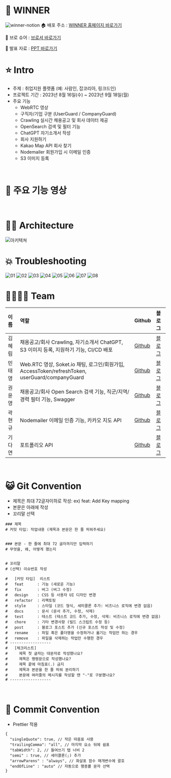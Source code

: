 # 🥇 WINNER
![winner-notion](https://github.com/rimmyhub/jobposting-project/assets/131572117/caea054b-b286-4205-8f86-187c16bdf0dd)
🏠 배포 주소 : [WINNER 홈페이지 바로가기](https://w1nner.site/)

📑 브로 슈어 : [브로셔 바로가기](https://outgoing-angora-d26.notion.site/WINNER-3a89e026e7894d5e92f38d2bb3029a6d?pvs=4)

📝 발표 자료 : [PPT 바로가기](https://outgoing-angora-d26.notion.site/WINNER-3a89e026e7894d5e92f38d2bb3029a6d?pvs=4)
<br>



# ⭐️ Intro
- 주제 : 취업지원 플랫폼 (예: 사람인, 잡코리아, 링크드인)
- 프로젝트 기간 : 2023년 8월 16일(수) ~ 2023년 9월 18일(월)
- 주요 기능
  - WebRTC 영상
  - 구직자/기업 구분 (UserGuard / CompanyGuard)
  - Crawling 실시간 채용공고 및 회사 데이터 제공
  - OpenSearch 검색 및 필터 기능
  - ChatGPT 자기소개서 작성
  - 회사 지원하기
  - Kakao Map API 회사 찾기
  - Nodemailer 회원가입 시 이메일 인증
  - S3 이미지 등록
<br>




# 🎥 주요 기능 영상


<br>




# 👷‍♂️ Architecture
![아키텍쳐](https://github.com/rimmyhub/jobposting-project/assets/131572117/b1e61c82-441e-4ed7-8f93-93fccd4b7059)
<br>




# 💥 Troubleshooting
![01](https://github.com/rimmyhub/jobposting-project/assets/131572117/0f33745e-6027-4b2d-b094-01c226a8ea11)
![02](https://github.com/rimmyhub/jobposting-project/assets/131572117/29af96fc-d62f-427d-bb23-65b29722d912)
![03](https://github.com/rimmyhub/jobposting-project/assets/131572117/4d0a94b8-f214-42fa-8254-09073d8054f9)
![04](https://github.com/rimmyhub/jobposting-project/assets/131572117/fa63bc13-abdf-492d-ad40-d52e96155eed)
![05](https://github.com/rimmyhub/jobposting-project/assets/131572117/de12a9b1-9677-4ed0-a6f3-4892c36795a8)
![06](https://github.com/rimmyhub/jobposting-project/assets/131572117/067b3bb4-0fcb-478f-b164-f988ebd6be45)
![07](https://github.com/rimmyhub/jobposting-project/assets/131572117/0ae054d5-0acd-4ca6-a4b4-8aa03068fc28)
![08](https://github.com/rimmyhub/jobposting-project/assets/131572117/6227ddd1-ded0-4194-8c41-47779eb3e89b)
<br>




# 👨‍👩‍👧‍👦 Team
| 이름      | 역할                                                                                      |    Github                                | 블로그                                        |
|:---------|:----------------------------------------------------------------------------------------|:------------------------------------------|:--------------------------------------------|
| 김혜림     | 채용공고/회사 Crawling, 자기소개서 ChatGPT, S3 이미지 등록, 지원하기 기능, CI/CD 배포                  | [Github](https://github.com/rimmyhub)   |[블로그](https://nuri-story.tistory.com/)      |
| 민태영     | Web.RTC 영상, Soket.io 채팅, 로그인/회원가입, AccessToken/refreshToken, userGuard/companyGuard | [Github](https://github.com/taeyoungNew) |[블로그](https://velog.io/@ty_min12)           |
| 권윤영     | 채용공고/회사 Open Search 검색 기능, 직군/지역/경력 필터 기능, Swagger                              | [Github](https://github.com/Yooonzero)   |[블로그](https://playlist808.tistory.com/)     |
| 곽현규     | Nodemailer 이메일 인증 기능, 카카오 지도 API                                                   | [Github](https://github.com/kwakhyunkyu)  |[블로그](https://kwaq.tistory.com/)            |
| 기다연     | 포트폴리오 API                                                                             | [Github](https://github.com/Dayeon-Ki)    |[블로그](https://developbyki.tistory.com/)     |
<br>




# 😺 Git Convention
- 제목은 최대 72글자이하로 작성: ex) feat: Add Key mapping
- 본문은 아래에 작성
- 꼬리말 선택
```
### 제목
# 커밋 타입: 작업내용 (제목과 본문은 한 줄 띄워주세요)


### 본문 - 한 줄에 최대 72 글자까지만 입력하기  
# 무엇을, 왜, 어떻게 했는지


# 꼬리말
# (선택) 이슈번호 작성

#   [커밋 타입]  리스트
#   feat      : 기능 (새로운 기능)
#   fix       : 버그 (버그 수정)
#   design    : CSS 등 사용자 UI 디자인 변경
#   refactor  : 리팩토링
#   style     : 스타일 (코드 형식, 세미콜론 추가: 비즈니스 로직에 변경 없음)
#   docs      : 문서 (문서 추가, 수정, 삭제)
#   test      : 테스트 (테스트 코드 추가, 수정, 삭제: 비즈니스 로직에 변경 없음)
#   chore     : 기타 변경사항 (빌드 스크립트 수정 등)
#   post      : 블로그 포스트 추가 (신규 포스트 작성 및 수정)
#   rename    : 파일 혹은 폴더명을 수정하거나 옮기는 작업만 하는 경우
#   remove    : 파일을 삭제하는 작업만 수행한 경우
# ------------------
#   [체크리스트]
#     제목 첫 글자는 대문자로 작성했나요?
#     제목은 명령문으로 작성했나요?
#     제목 끝에 마침표(.) 금지
#     제목과 본문을 한 줄 띄워 분리하기
#     본문에 여러줄의 메시지를 작성할 땐 "-"로 구분했나요?
# ------------------
```
<br>




# 🐣 Commit Convention
- Prettier 적용

```
{
  "singleQuote": true, // 작은 따옴표 사용
  "trailingComma": "all", // 마지막 요소 뒤에 쉼표
  "tabWidth": 2, // 들여쓰기 탭 너비 2
  "semi" : true, // 세미콜론(;) 추가
  "arrowParens" : "always", // 화살표 함수 매개변수에 괄호
  "endOfLine" : "auto" // 자동으로 행종룔 문자 선택
}
```
